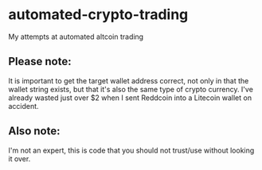 # automated-crypto-trading
My attempts at automated altcoin trading

## Please note:
It is important to get the target wallet address correct, not only in that the wallet string exists, but that 
it's also the same type of crypto currency. I've already wasted just over $2 when I sent Reddcoin into a Litecoin wallet on
accident.

## Also note:
I'm not an expert, this is code that you should not trust/use without looking it over.
